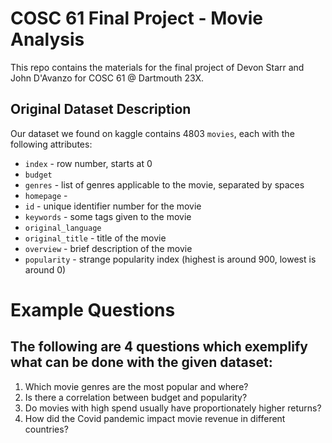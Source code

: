 # COSC 61 Final Project - Movie Analysis
This repo contains the materials for the final project of Devon Starr and John D'Avanzo for COSC 61 @ Dartmouth 23X.

## Original Dataset Description
 Our dataset we found on kaggle contains 4803 `movies`, each with the following attributes:

* `index` - row number, starts at 0
* `budget`
* `genres` - list of genres applicable to the movie, separated by spaces
* `homepage` - 
* `id` - unique identifier number for the movie
* `keywords` - some tags given to the movie
* `original_language`
* `original_title` - title of the movie
* `overview` - brief description of the movie
* `popularity` - strange popularity index (highest is around 900, lowest is around 0)


# Example Questions

## The following are 4 questions which exemplify what can be done with the given dataset:

1. Which movie genres are the most popular and where?
2. Is there a correlation between budget and popularity?
3. Do movies with high spend usually have proportionately higher returns?
4. How did the Covid pandemic impact movie revenue in different countries?
